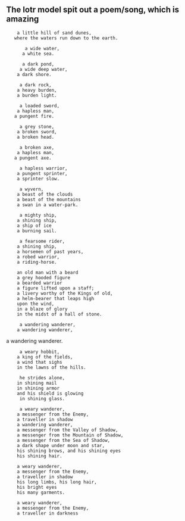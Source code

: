 ## The lotr model spit out a poem/song, which is amazing

        a little hill of sand dunes,
       where the waters run down to the earth.

           a wide water,
          a white sea.

          a dark pond,
         a wide deep water,
        a dark shore.

         a dark rock,
        a heavy burden,
        a burden light.

         a loaded sword,
        a hapless man,
       a pungent fire.

         a grey stone,
        a broken sword,
        a broken head.

         a broken axe,
        a hapless man,
       a pungent axe.

         a hapless warrior,
        a pungent sprinter,
        a sprinter slow.

         a wyvern,
        a beast of the clouds
        a beast of the mountains
        a swan in a water-park.

         a mighty ship,
        a shining ship,
        a ship of ice
        a burning sail.

         a fearsome rider,
        a shining ship,
        a horsemen of past years,
        a robed warrior,
        a riding-horse.

        an old man with a beard
        a grey hooded figure
        a bearded warrior
        a figure lifted upon a staff;
        a livery worthy of the Kings of old,
        a helm-bearer that leaps high
        upon the wind,
        in a blaze of glory
        in the midst of a hall of stone.

         a wandering wanderer,
        a wandering wanderer,

a wandering wanderer.

         a weary hobbit,
        a king of the fields,
        a wind that sighs
        in the lawns of the hills.

         he strides alone,
        in shining mail
        in shining armor
        and his shield is glowing
         in shining glass.

         a weary wanderer,
        a messenger from the Enemy,
        a traveller in shadow
        a wandering wanderer,
        a messenger from the Valley of Shadow,
        a messenger from the Mountain of Shadow,
        a messenger from the Sea of Shadow,
        a dark shape under moon and star,
        his shining brows, and his shining eyes
        his shining hair.

        a weary wanderer,
        a messenger from the Enemy,
        a traveller in shadow
        his long limbs, his long hair,
        his bright eyes
        his many garments.

        a weary wanderer,
        a messenger from the Enemy,
        a traveller in darkness
